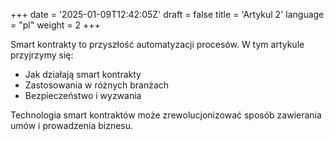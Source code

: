 +++
date = '2025-01-09T12:42:05Z'
draft = false
title = 'Artykul 2'
language = "pl"
weight = 2
+++

Smart kontrakty to przyszłość automatyzacji procesów. W tym artykule przyjrzymy się:
- Jak działają smart kontrakty
- Zastosowania w różnych branżach
- Bezpieczeństwo i wyzwania

Technologia smart kontraktów może zrewolucjonizować sposób zawierania umów i prowadzenia biznesu.
